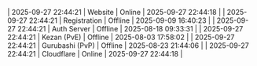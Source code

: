 | 2025-09-27 22:44:21 | Website | Online | 2025-09-27 22:44:18 |
| 2025-09-27 22:44:21 | Registration | Offline | 2025-09-09 16:40:23 |
| 2025-09-27 22:44:21 | Auth Server | Offline | 2025-08-18 09:33:31 |
| 2025-09-27 22:44:21 | Kezan (PvE) | Offline | 2025-08-03 17:58:02 |
| 2025-09-27 22:44:21 | Gurubashi (PvP) | Offline | 2025-08-23 21:44:06 |
| 2025-09-27 22:44:21 | Cloudflare | Online | 2025-09-27 22:44:18 |
